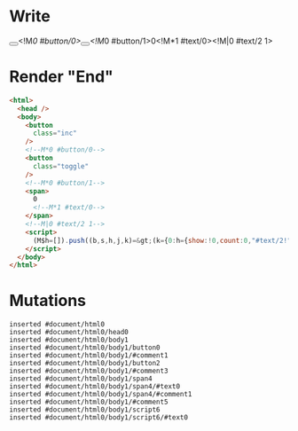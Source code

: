 # Write
  <button class=inc></button><!M*0 #button/0><button class=toggle></button><!M*0 #button/1><span>0<!M*1 #text/0></span><!M|0 #text/2 1><script>(M$h=[]).push((b,s,h,j,k)=>(k={0:h={show:!0,count:0,"#text/2!":j={},"#text/2(":b("packages/translator/src/__tests__/fixtures/basic-conditional-counter/template.marko_1_renderer")},1:j},j._=h,k),[0,"packages/translator/src/__tests__/fixtures/basic-conditional-counter/template.marko_0_show",0,"packages/translator/src/__tests__/fixtures/basic-conditional-counter/template.marko_0_count",])</script>


# Render "End"
```html
<html>
  <head />
  <body>
    <button
      class="inc"
    />
    <!--M*0 #button/0-->
    <button
      class="toggle"
    />
    <!--M*0 #button/1-->
    <span>
      0
      <!--M*1 #text/0-->
    </span>
    <!--M|0 #text/2 1-->
    <script>
      (M$h=[]).push((b,s,h,j,k)=&gt;(k={0:h={show:!0,count:0,"#text/2!":j={},"#text/2(":b("packages/translator/src/__tests__/fixtures/basic-conditional-counter/template.marko_1_renderer")},1:j},j._=h,k),[0,"packages/translator/src/__tests__/fixtures/basic-conditional-counter/template.marko_0_show",0,"packages/translator/src/__tests__/fixtures/basic-conditional-counter/template.marko_0_count",])
    </script>
  </body>
</html>
```

# Mutations
```
inserted #document/html0
inserted #document/html0/head0
inserted #document/html0/body1
inserted #document/html0/body1/button0
inserted #document/html0/body1/#comment1
inserted #document/html0/body1/button2
inserted #document/html0/body1/#comment3
inserted #document/html0/body1/span4
inserted #document/html0/body1/span4/#text0
inserted #document/html0/body1/span4/#comment1
inserted #document/html0/body1/#comment5
inserted #document/html0/body1/script6
inserted #document/html0/body1/script6/#text0
```